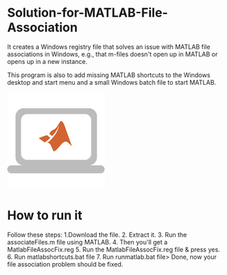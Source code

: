# Solution-for-MATLAB-File-Association
It creates a Windows registry file that solves an issue with MATLAB file associations in Windows, e.g., that m-files doesn't open up in MATLAB or opens up in a new instance.  

This program is also to add missing MATLAB shortcuts to the Windows desktop and start menu and a small Windows batch file to start MATLAB.

![alt text](https://github.com/hjleed/Solution-for-MATLAB-File-Association/blob/main/download.png)
# How to run it
Follow these steps:
1.Download the file.
2. Extract it.
3. Run the associateFiles.m file using MATLAB.
4. Then you'll get a MatlabFileAssocFix.reg
5. Run the MatlabFileAssocFix.reg file & press yes.
6. Run matlabshortcuts.bat file
7. Run runmatlab.bat file>
Done, now your file association problem should be fixed.
